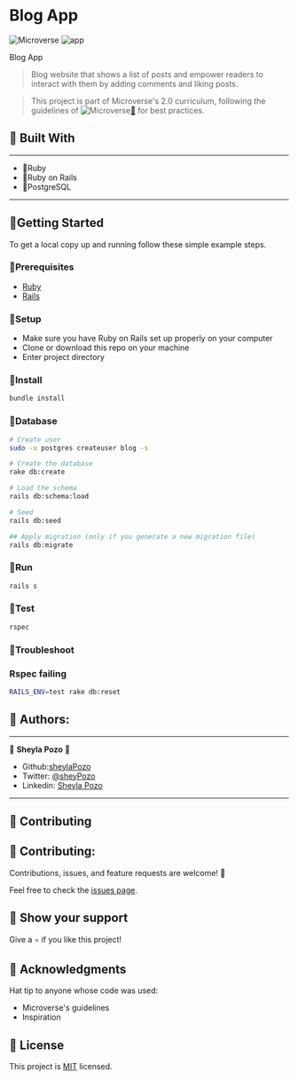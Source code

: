 # Blog App

![Microverse](https://img.shields.io/badge/Microverse2.0-blueviolet) ![app](https://img.shields.io/badge/Myapp-blue)

Blog App

> Blog website that shows a list of posts and empower readers to interact with them by adding comments and liking posts.

> This project is part of Microverse's 2.0 curriculum, following the guidelines of ![Microverse](https://img.shields.io/badge/Microverse2.0-blueviolet)[🔗](https://www.microverse.org/) for best practices.

## 🤍 Built With
---
- 🤍Ruby
- 🤍Ruby on Rails
- 🤍PostgreSQL
---
## 🤍Getting Started

To get a local copy up and running follow these simple example steps.

### 🤍Prerequisites

- [Ruby](https://www.ruby-lang.org/en/)
- [Rails](https://gorails.com/)

### 🤍Setup

- Make sure you have Ruby on Rails set up properly on your computer
- Clone or download this repo on your machine
- Enter project directory

### 🤍Install

```sh
bundle install
```

### 🤍Database

```sh
# Create user
sudo -u postgres createuser blog -s

# Create the database
rake db:create

# Load the schema
rails db:schema:load

# Seed
rails db:seed

## Apply migration (only if you generate a new migration file)
rails db:migrate
```

### 🤍Run

```sh
rails s
```

### 🤍Test

```sh
rspec
```

### 🤍Troubleshoot

### Rspec failing

```sh
RAILS_ENV=test rake db:reset
```

## 🤍 Authors:
---
👤 **Sheyla Pozo** 🤍

- Github:[sheylaPozo](https://github.com/sheylaPozo)
- Twitter: [@sheyPozo](https://twitter.com/sheyPozo)
- Linkedin: [Sheyla Pozo](https://www.linkedin.com/in/sheypozo/)

---
## 🤝 Contributing

## 🤝 Contributing:

Contributions, issues, and feature requests are welcome! 🤍

Feel free to check the [issues page](https://github.com/blogApp/issues).

## 🤍 Show your support

Give a `⭐️` if you like this project!

## 🤍 Acknowledgments

Hat tip to anyone whose code was used:
- Microverse's guidelines
- Inspiration

## 📝 License

This project is [MIT](./LICENSE.md) licensed.